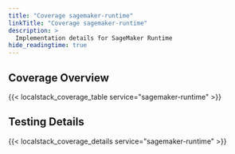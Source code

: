 ```yaml
---
title: "Coverage sagemaker-runtime"
linkTitle: "Coverage sagemaker-runtime"
description: >
  Implementation details for SageMaker Runtime
hide_readingtime: true
---
```


## Coverage Overview
{{< localstack_coverage_table service="sagemaker-runtime" >}}

## Testing Details
{{< localstack_coverage_details service="sagemaker-runtime" >}}
